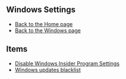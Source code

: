 ## Windows Settings

- [Back to the Home page](../../README.md)
- [Back to the Windows page](../README.md)

## Items
- [Disable Windows Insider Program Settings](Disable%20Windows%20Insider%20Program%20Settings.md)
- [Windows updates blacklist](Windows%20updates%20blacklist.md)
